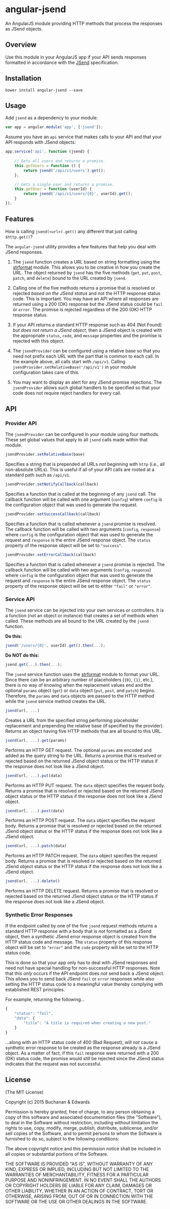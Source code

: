 # angular-jsend

An AngularJS module providing HTTP methods that process the responses as JSend objects.

## Overview

Use this module in your AngularJS app if your API sends responses formatted in accordance with the [JSend](http://labs.omniti.com/labs/jsend) specification.

## Installation

```
bower install angular-jsend --save
```

## Usage

Add `jsend` as a dependency to your module:

```javascript
var app = angular.module('app', ['jsend']);
```

Assume you have an `api` service that makes calls to your API and that your API responds with JSend objects:

```javascript
app.service('api', function (jsend) {
    
    // Gets all users and returns a promise.
    this.getUsers = function () {
        return jsend('/api/v1/users').get();
    };

    // Gets a single user and returns a promise.
    this.getUser = function (userId) {
        return jsend('/api/v1/users/{0}', userId).get();
    }
});

```

## Features

How is calling `jsend(<url>).get()` any different that just calling `$http.get()`?

The `angular-jsend` utility provides a few features that help you deal with JSend responses.

1. The `jsend` function creates a URL based on string formatting using the [strformat](https://github.com/fhellwig/strformat) module. This allows you to be creative in how you create the URL. The object returned by `jsend` has the five methods (`get`, `put`, `post`, `patch`, and `delete`) bound to the URL created by `jsend`.

2. Calling one of the five methods returns a promise that is resolved or rejected *based on the JSend status* and not the HTTP response status code. This is important. You may have an API where all responses are returned using a 200 (OK) response but the JSend status could be `fail` or `error`. The promise is rejected regardless of the 200 (OK) HTTP response status.

3. If your API returns a standard HTTP response such as 404 (Not Found) *but does not return a JSend object*, then a JSend object is created with the appropriate `status`, `code`, and  `message` properties and the promise is rejected with this object.

4. The `jsendProvider` can be configured using a relative base so that you need not prefix each URL with the part that is common to each call. In the example above, all calls start with `/api/v1`. Calling `jsendProvider.setRelativeBase('/api/v1')` in your module configuration takes care of this.

5. You may want to display an alert for any JSend promise rejections. The `jsendProvider` allows such global handlers to be specified so that your code does not require reject handlers for every call.

## API

### Provider API

The `jsendProvider` can be configured in your module using four methods. These set global values that apply to all `jsend` calls made within that module.

```javascript
jsendProvider.setRelativeBase(base)
```

Specifies a string that is prepended all URLs *not* beginning with `http` (i.e., all non-absolute URLs). This is useful if all of your API calls are rooted at a standard path such as `/api/v1`.

```javascript
jsendProvider.setNotifyCallback(callback)
```

Specifies a function that is called at the beginning of any `jsend` call. The callback function will be called with one argument (`config`) where `config` is the configuration object that was used to generate the request.

```javascript
jsendProvider.setSuccessCallback(callback)
```

Specifies a function that is called whenever a `jsend` promise is resolved. The callback function will be called with two arguments (`config`, `response`) where `config` is the configuration object that was used to generate the request and `response` is the entire JSend response object. The `status` property of the response object will be set to `"success"`.

```javascript
jsendProvider.setErrorCallback(callback)
```

Specifies a function that is called whenever a `jsend` promise is rejected. The callback function will be called with two arguments (`config`, `response`) where `config` is the configuration object that was used to generate the request and `response` is the entire JSend response object. The `status` property of the response object will be set to either `"fail"` or `"error"`.

### Service API

The `jsend` service can be injected into your own services or controllers. It is a function (not an object or instance) that creates a set of methods when called. These methods are all bound to the URL created by the `jsend` function.

**Do this:**

```javascript
jsend('/users/{0}', userId).get().then(...);
```
**Do NOT do this:**

```javascript
jsend.get(...).then(...);
```

The `jsend` service function uses the [strformat](https://github.com/fhellwig/strformat) module to format your URL. Since there can be an arbitrary number of placeholders (`{0}`, `{1}`, etc.), there is no way of knowing when the replacement values end and the optional `params` object (`get`) or `data` object (`put`, `post`, and `patch`) begins. Therefore, the `params` and `data` objects are passed to the HTTP method while the `jsend` service method creates the URL.

```javascript
jsend(url, ...)
```

Creates a URL from the specified string performing placeholder replacement and prepending the relative base (if specified by the provider). Returns an object having five HTTP methods that are all bound to this URL.

```javascript
jsend(url, ...).get(params)
```

Performs an HTTP GET request. The optional `params` are encoded and added as the query string to the URL. Returns a promise that is resolved or rejected based on the returned JSend object status or the HTTP status if the response does not look like a JSend object.

```javascript
jsend(url, ...).put(data)
```

Performs an HTTP PUT request. The `data` object specifies the request body. Returns a promise that is resolved or rejected based on the returned JSend object status or the HTTP status if the response does not look like a JSend object.

```javascript
jsend(url, ...).post(data)
```

Performs an HTTP POST request. The `data` object specifies the request body. Returns a promise that is resolved or rejected based on the returned JSend object status or the HTTP status if the response does not look like a JSend object.

```javascript
jsend(url, ...).patch(data)
```

Performs an HTTP PATCH request. The `data` object specifies the request body. Returns a promise that is resolved or rejected based on the returned JSend object status or the HTTP status if the response does not look like a JSend object.


```javascript
jsend(url, ...).delete()
```

Performs an HTTP DELETE request. Returns a promise that is resolved or rejected based on the returned JSend object status or the HTTP status if the response does not look like a JSend object.

### Synthetic Error Responses

If the endpoint called by one of the five `jsend` request methods returns a standard HTTP response with a body that is *not* formatted as a JSend object, then a synthetic JSend error response object is created from the HTTP status code and message. The `status` property of this response object will be set to `"error"` and the `code` property will be set to the HTTP status code.

This is done so that your app only has to deal with JSend responses and need not have special handling for non-successful HTTP responses. Note that this *only* occurs if the API endpoint does *not* send back a JSend object. This allows you to send back JSend `fail` or `error` responses while also setting the HTTP status code to a meaningful value thereby complying with established REST principles.

For example, returning the following...

```javascript
{
    "status": "fail",
    "data": {
        "title": "A title is required when creating a new post."
    }
}
```

...along with an HTTP status code of 400 (Bad Request), will *not* cause a synthetic error response to be created as the response already is a JSend object. As a matter of fact, if this `fail` response were returned with a 200 (OK) status code, the promise would *still* be rejected since the JSend status indicates that the request was not successful.

## License

(The MIT License)

Copyright (c) 2015 Buchanan & Edwards

Permission is hereby granted, free of charge, to any person obtaining a copy of this software and associated documentation files (the "Software"), to deal in the Software without restriction, including without limitation the rights to use, copy, modify, merge, publish, distribute, sublicense, and/or sell copies of the Software, and to permit persons to whom the Software is furnished to do so, subject to the following conditions:

The above copyright notice and this permission notice shall be included in all copies or substantial portions of the Software.

THE SOFTWARE IS PROVIDED "AS IS", WITHOUT WARRANTY OF ANY KIND, EXPRESS OR IMPLIED, INCLUDING BUT NOT LIMITED TO THE WARRANTIES OF MERCHANTABILITY, FITNESS FOR A PARTICULAR PURPOSE AND NONINFRINGEMENT. IN NO EVENT SHALL THE AUTHORS OR COPYRIGHT HOLDERS BE LIABLE FOR ANY CLAIM, DAMAGES OR OTHER LIABILITY, WHETHER IN AN ACTION OF CONTRACT, TORT OR OTHERWISE, ARISING FROM, OUT OF OR IN CONNECTION WITH THE SOFTWARE OR THE USE OR OTHER DEALINGS IN THE SOFTWARE.
